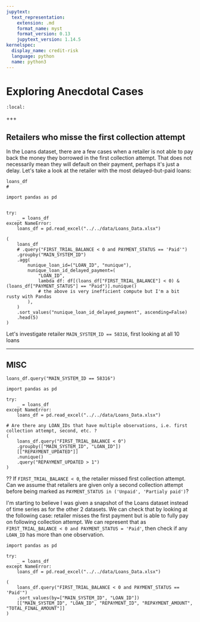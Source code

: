 ```yaml
---
jupytext:
  text_representation:
    extension: .md
    format_name: myst
    format_version: 0.13
    jupytext_version: 1.14.5
kernelspec:
  display_name: credit-risk
  language: python
  name: python3
---
```


# Exploring Anecdotal Cases

```{contents}
:local:
```

+++

## Retailers who misse the first collection attempt
In the Loans dataset, there are a few cases when a retailer is not able to pay back the money they borrowed in the first collection attempt. That does not necessarily mean they will default on their payment, perhaps it's just a delay. Let's take a look at the retailer with the most delayed-but-paid loans:

```{code-cell} ipython3
loans_df
# 
```

```{code-cell} ipython3
import pandas as pd


try:
    _ = loans_df
except NameError:
    loans_df = pd.read_excel("../../data/Loans_Data.xlsx")

(
    loans_df
    # .query("FIRST_TRIAL_BALANCE < 0 and PAYMENT_STATUS == 'Paid'")
    .groupby("MAIN_SYSTEM_ID")
    .agg(
        nunique_loan_id=("LOAN_ID", "nunique"),
        nunique_loan_id_delayed_payment=(
            "LOAN_ID",
            lambda df: df[(loans_df["FIRST_TRIAL_BALANCE"] < 0) & (loans_df["PAYMENT_STATUS"] == "Paid")].nunique()
            # the above is very inefficient compute but I'm a bit rusty with Pandas
        ),
    )
    .sort_values("nunique_loan_id_delayed_payment", ascending=False)
    .head(5)
)
```

Let's investigate retailer `MAIN_SYSTEM_ID == 58316`, first looking at all 10 loans

---

## MISC

```{code-cell} ipython3
loans_df.query("MAIN_SYSTEM_ID == 58316")
```

```{code-cell} ipython3
import pandas as pd

try:
    _ = loans_df
except NameError:
    loans_df = pd.read_excel("../../data/Loans_Data.xlsx")

# Are there any LOAN_IDs that have multiple observations, i.e. first collection attempt, second, etc. ?
(
    loans_df.query("FIRST_TRIAL_BALANCE < 0")
    .groupby(["MAIN_SYSTEM_ID", "LOAN_ID"])
    [["REPAYMENT_UPDATED"]]
    .nunique()
    .query("REPAYMENT_UPDATED > 1")
)
```

?? If `FIRST_TRIAL_BALANCE < 0`, the retailer missed first collection attempt. Can we assume that retailers are given only a second collection attempt before being marked as `PAYMENT_STATUS in ('Unpaid', 'Partialy paid')`?

I'm starting to believe I was given a snapshot of the Loans dataset instead of time series as for the other 2 datasets. We can check that by looking at the following case: retailer misses the first payment but is able to fully pay on following collection attempt. We can represent that as `FIRST_TRIAL_BALANCE < 0 and PAYMENT_STATUS = 'Paid'`, then check if any `LOAN_ID` has more than one observation.

```{code-cell} ipython3
import pandas as pd

try:
    _ = loans_df
except NameError:
    loans_df = pd.read_excel("../../data/Loans_Data.xlsx")

(
    loans_df.query("FIRST_TRIAL_BALANCE < 0 and PAYMENT_STATUS == 'Paid'")
    .sort_values(by=["MAIN_SYSTEM_ID", "LOAN_ID"])
    [["MAIN_SYSTEM_ID", "LOAN_ID", "REPAYMENT_ID", "REPAYMENT_AMOUNT", "TOTAL_FINAL_AMOUNT"]]
)
```

```{code-cell} ipython3

```
